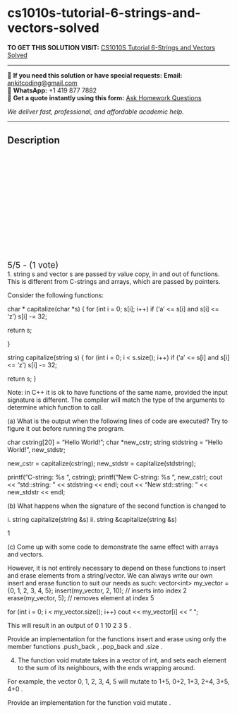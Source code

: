 # cs1010s-tutorial-6-strings-and-vectors-solved
**TO GET THIS SOLUTION VISIT:** [CS1010S Tutorial 6-Strings and Vectors Solved](https://www.ankitcodinghub.com/product/cs1010s-tutorial-6-solved/)


---

📩 **If you need this solution or have special requests:** **Email:** ankitcoding@gmail.com  
📱 **WhatsApp:** +1 419 877 7882  
📄 **Get a quote instantly using this form:** [Ask Homework Questions](https://www.ankitcodinghub.com/services/ask-homework-questions/)

*We deliver fast, professional, and affordable academic help.*

---

<h2>Description</h2>



<div class="kk-star-ratings kksr-auto kksr-align-center kksr-valign-top" data-payload="{&quot;align&quot;:&quot;center&quot;,&quot;id&quot;:&quot;115100&quot;,&quot;slug&quot;:&quot;default&quot;,&quot;valign&quot;:&quot;top&quot;,&quot;ignore&quot;:&quot;&quot;,&quot;reference&quot;:&quot;auto&quot;,&quot;class&quot;:&quot;&quot;,&quot;count&quot;:&quot;1&quot;,&quot;legendonly&quot;:&quot;&quot;,&quot;readonly&quot;:&quot;&quot;,&quot;score&quot;:&quot;5&quot;,&quot;starsonly&quot;:&quot;&quot;,&quot;best&quot;:&quot;5&quot;,&quot;gap&quot;:&quot;4&quot;,&quot;greet&quot;:&quot;Rate this product&quot;,&quot;legend&quot;:&quot;5\/5 - (1 vote)&quot;,&quot;size&quot;:&quot;24&quot;,&quot;title&quot;:&quot;CS1010S Tutorial 6-Strings and Vectors Solved&quot;,&quot;width&quot;:&quot;138&quot;,&quot;_legend&quot;:&quot;{score}\/{best} - ({count} {votes})&quot;,&quot;font_factor&quot;:&quot;1.25&quot;}">

<div class="kksr-stars">

<div class="kksr-stars-inactive">
            <div class="kksr-star" data-star="1" style="padding-right: 4px">


<div class="kksr-icon" style="width: 24px; height: 24px;"></div>
        </div>
            <div class="kksr-star" data-star="2" style="padding-right: 4px">


<div class="kksr-icon" style="width: 24px; height: 24px;"></div>
        </div>
            <div class="kksr-star" data-star="3" style="padding-right: 4px">


<div class="kksr-icon" style="width: 24px; height: 24px;"></div>
        </div>
            <div class="kksr-star" data-star="4" style="padding-right: 4px">


<div class="kksr-icon" style="width: 24px; height: 24px;"></div>
        </div>
            <div class="kksr-star" data-star="5" style="padding-right: 4px">


<div class="kksr-icon" style="width: 24px; height: 24px;"></div>
        </div>
    </div>

<div class="kksr-stars-active" style="width: 138px;">
            <div class="kksr-star" style="padding-right: 4px">


<div class="kksr-icon" style="width: 24px; height: 24px;"></div>
        </div>
            <div class="kksr-star" style="padding-right: 4px">


<div class="kksr-icon" style="width: 24px; height: 24px;"></div>
        </div>
            <div class="kksr-star" style="padding-right: 4px">


<div class="kksr-icon" style="width: 24px; height: 24px;"></div>
        </div>
            <div class="kksr-star" style="padding-right: 4px">


<div class="kksr-icon" style="width: 24px; height: 24px;"></div>
        </div>
            <div class="kksr-star" style="padding-right: 4px">


<div class="kksr-icon" style="width: 24px; height: 24px;"></div>
        </div>
    </div>
</div>


<div class="kksr-legend" style="font-size: 19.2px;">
            5/5 - (1 vote)    </div>
    </div>
1. string s and vector s are passed by value copy, in and out of functions. This is different from C-strings and arrays, which are passed by pointers.

Consider the following functions:

char * capitalize(char *s) { for (int i = 0; s[i]; i++) if (‘a’ &lt;= s[i] and s[i] &lt;= ‘z’) s[i] -= 32;

return s;

}

string capitalize(string s) { for (int i = 0; i &lt; s.size(); i++) if (‘a’ &lt;= s[i] and s[i] &lt;= ‘z’) s[i] -= 32;

return s; }

Note: in C++ it is ok to have functions of the same name, provided the input signature is different. The compiler will match the type of the arguments to determine which function to call.

(a) What is the output when the following lines of code are executed? Try to figure it out before running the program.

char cstring[20] = “Hello World!”; char *new_cstr; string stdstring = “Hello World!”, new_stdstr;

new_cstr = capitalize(cstring); new_stdstr = capitalize(stdstring);

printf(“C-string: %s “, cstring); printf(“New C-string: %s “, new_cstr); cout &lt;&lt; “std::string: ” &lt;&lt; stdstring &lt;&lt; endl; cout &lt;&lt; “New std::string: ” &lt;&lt; new_stdstr &lt;&lt; endl;

(b) What happens when the signature of the second function is changed to

i. string capitalize(string &amp;s) ii. string &amp;capitalize(string &amp;s)

1

(c) Come up with some code to demonstrate the same effect with arrays and vectors.

However, it is not entirely necessary to depend on these functions to insert and erase elements from a string/vector. We can always write our own insert and erase function to suit our needs as such: vector&lt;int&gt; my_vector = {0, 1, 2, 3, 4, 5}; insert(my_vector, 2, 10); // inserts into index 2 erase(my_vector, 5); // removes element at index 5

for (int i = 0; i &lt; my_vector.size(); i++) cout &lt;&lt; my_vector[i] &lt;&lt; ” “;

This will result in an output of 0 1 10 2 3 5 .

Provide an implementation for the functions insert and erase using only the member functions .push_back , .pop_back and .size .

4. The function void mutate takes in a vector of int, and sets each element to the sum of its neighbours, with the ends wrapping around.

For example, the vector 0, 1, 2, 3, 4, 5 will mutate to 1+5, 0+2, 1+3, 2+4, 3+5, 4+0 .

Provide an implementation for the function void mutate .
